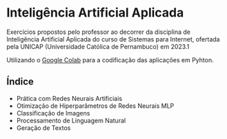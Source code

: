 # Inteligência Artificial Aplicada

Exercícios propostos pelo professor ao decorrer da disciplina de Inteligência Artificial Aplicada do curso de Sistemas para Internet, ofertada pela UNICAP (Universidade Católica de Pernambuco) em 2023.1

Utilizando o [Google Colab](https://colab.research.google.com/) para a codificação das aplicações em Pyhton.

## Índice

- Prática com Redes Neurais Artificiais
- Otimização de Hiperparâmetros de Redes Neurais MLP
- Classificação de Imagens
- Processamento de Linguagem Natural
- Geração de Textos
